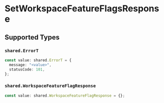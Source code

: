 # SetWorkspaceFeatureFlagsResponse


## Supported Types

### `shared.ErrorT`

```typescript
const value: shared.ErrorT = {
  message: "<value>",
  statusCode: 101,
};
```

### `shared.WorkspaceFeatureFlagResponse`

```typescript
const value: shared.WorkspaceFeatureFlagResponse = {};
```

